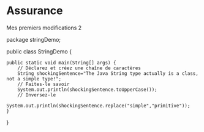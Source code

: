 # Assurance
Mes premiers modifications
2 

package stringDemo;

public class StringDemo {

    public static void main(String[] args) {
        // Déclarez et créez une chaîne de caractères
        String shockingSentence="The Java String type actually is a class, not a simple type!";
        // Faites-le savoir
        System.out.println(shockingSentence.toUpperCase());
        // Inversez-le
        System.out.println(shockingSentence.replace("simple","primitive"));
    }
    
}
